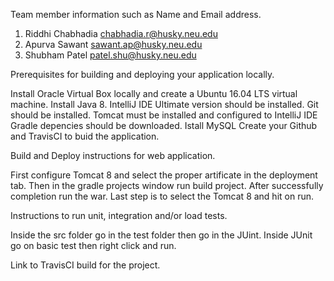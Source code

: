 Team member information such as Name and Email address.

1) Riddhi Chabhadia     chabhadia.r@husky.neu.edu
2) Apurva Sawant         sawant.ap@husky.neu.edu
3) Shubham Patel          patel.shu@husky.neu.edu

Prerequisites for building and deploying your application locally.

Install Oracle Virtual Box locally and create a Ubuntu 16.04 LTS virtual machine.
Install Java 8.
IntelliJ IDE Ultimate version should be installed.
Git should be installed.
Tomcat must be installed and configured to IntelliJ IDE
Gradle depencies should be downloaded.
Istall MySQL
Create your Github and TravisCI to buid the application.

Build and Deploy instructions for web application.

First configure Tomcat 8 and select the proper artificate in the deployment tab.
Then in the gradle projects window run build project. After successfully completion run the war.
Last step is to select the Tomcat 8 and hit on run.

Instructions to run unit, integration and/or load tests.

Inside the src folder go in the test folder then go in the JUint. 
Inside JUnit go on basic test then right click and run.

Link to TravisCI build for the project.
